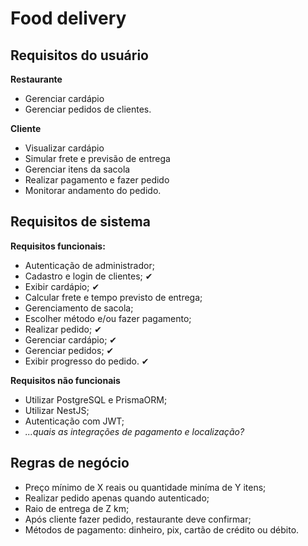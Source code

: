 # Food delivery

## Requisitos do usuário

**Restaurante**

- Gerenciar cardápio
- Gerenciar pedidos de clientes.

**Cliente**

- Visualizar cardápio
- Simular frete e previsão de entrega
- Gerenciar itens da sacola
- Realizar pagamento e fazer pedido
- Monitorar andamento do pedido.

## Requisitos de sistema

**Requisitos funcionais:**

- Autenticação de administrador;
- Cadastro e login de clientes; ✔
- Exibir cardápio; ✔
- Calcular frete e tempo previsto de entrega;
- Gerenciamento de sacola;
- Escolher método e/ou fazer pagamento;
- Realizar pedido; ✔
- Gerenciar cardápio; ✔
- Gerenciar pedidos; ✔
- Exibir progresso do pedido. ✔

**Requisitos não funcionais**

- Utilizar PostgreSQL e PrismaORM;
- Utilizar NestJS;
- Autenticação com JWT;
- _...quais as integrações de pagamento e localização?_

## Regras de negócio

- Preço mínimo de X reais ou quantidade miníma de Y itens;
- Realizar pedido apenas quando autenticado;
- Raio de entrega de Z km;
- Após cliente fazer pedido, restaurante deve confirmar;
- Métodos de pagamento: dinheiro, pix, cartão de crédito ou débito.
